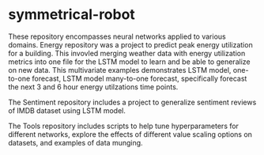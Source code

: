 # symmetrical-robot


These repository encompasses neural networks applied to various domains. Energy repository was a project to predict peak energy utilization for a building. This invovled merging weather data with energy utilization metrics into one file for the LSTM model to learn and be able to generalize on new data. This multivariate examples demonstrates LSTM model, one-to-one forecast, LSTM model many-to-one forecast, specifically forecast the next 3 and 6 hour energy utilzations time points. 

The Sentiment repository includes a project to generalize sentiment reviews of IMDB dataset using LSTM model.

The Tools repository includes scripts to help tune hyperparameters for different networks, explore the effects of different value scaling options on datasets, and examples of data munging.
